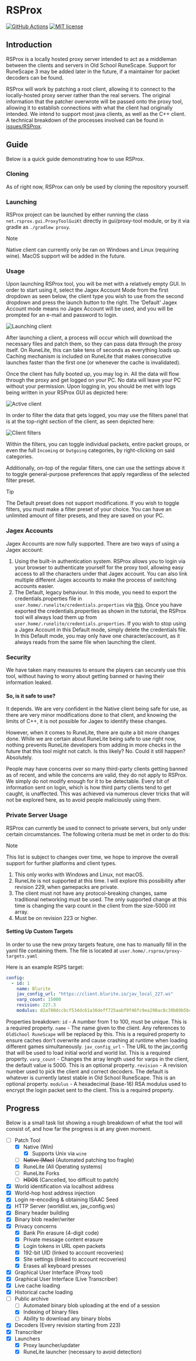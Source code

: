 # RSProx

[![GitHub Actions][actions-badge]][actions] [![MIT license][mit-badge]][mit]

## Introduction
RSProx is a locally hosted proxy server intended to act as a middleman between the clients and servers in Old School RuneScape.
Support for RuneScape 3 may be added later in the future, if a maintainer for packet decoders can be found.

RSProx will work by patching a root client, allowing it to connect to the locally-hosted proxy server rather than the real servers.
The original information that the patcher overwrote will be passed onto the proxy tool, allowing it to establish connections with
what the client had originally intended. We intend to support most java clients, as well as the C++ client.
A technical breakdown of the processes involved can be found in [issues/RSProx](https://github.com/blurite/rsprox/issues/1).

## Guide
Below is a quick guide demonstrating how to use RSProx.

### Cloning
As of right now, RSProx can only be used by cloning the repository yourself.

### Launching
RSProx project can be launched by either running the class
`net.rsprox.gui.ProxyToolGuiKt` directly in gui/proxy-tool module,
or by it via gradle as `./gradlew proxy`.

> [!NOTE]
> Native client can currently only be ran on Windows and Linux (requiring wine).
> MacOS support will be added in the future.

### Usage
Upon launching RSProx tool, you will be met with a relatively empty GUI.
In order to start using it, select the Jagex Account Mode from the first
dropdown as seen below, the client type you wish to use from the second
dropdown and press the launch button to the right.
The 'Default' Jagex Account mode means no Jagex Account will be used, and
you will be prompted for an e-mail and password to login.

![Launching client](https://media.z-kris.com/2024/10/javaw_Zdj10a5jq8.png)

After launching a client, a process will occur which will download the necessary
files and patch them, so they can pass data through the proxy itself.
On RuneLite, this can take tens of seconds as everything loads up. Caching
mechanism is included on RuneLite that makes consecutive launches faster than
the first one (or whenever the cache is invalidated).

Once the client has fully booted up, you may log in. All the data will flow
through the proxy and get logged on your PC. No data will leave your PC without
your permission.
Upon logging in, you should be met with logs being written in your RSProx GUI
as depicted here:

![Active client](https://media.z-kris.com/2024/10/javaw_WGRZzk1wtT.png)

In order to filter the data that gets logged, you may use the filters panel
that is at the top-right section of the client, as seen depicted here:

![Client filters](https://media.z-kris.com/2024/10/javaw_7ScB7aJLHn.png)

Within the filters, you can toggle individual packets, entire packet groups,
or even the full `Incoming` or `Outgoing` categories, by right-clicking on said
categories.

Additionally, on-top of the regular filters, one can use the settings above it
to toggle general-purpose preferences that apply regardless of the selected
filter preset.

> [!TIP]
> The Default preset does not support modifications. If you wish to toggle
> filters, you must make a filter preset of your choice.
> You can have an unlimited amount of filter presets, and they are saved on
> your PC.

### Jagex Accounts
Jagex Accounts are now fully supported. There are two ways of using a Jagex
account:

1. Using the built-in authentication system. RSProx allows you to login via
your browser to authenticate yourself for the proxy tool, allowing easy access
to all the characters under that Jagex account. You can also link multiple
different Jagex accounts to make the process of switching accounts easier.
2. The Default, legacy behaviour. In this mode, you need to export the
credentials.properties file in `user.home/.runelite/credentials.properties` via
[this](https://github.com/runelite/runelite/wiki/Using-Jagex-Accounts).
Once you have exported the credentials.properties as shown in the tutorial,
the RSProx tool will always load them up from `user.home/.runelite/credentials.properties`.
If you wish to stop using a Jagex Account in this Default mode,
simply delete the credentials file. In this Default mode, you may only have
one character/account, as it always reads from the same file when launching
the client.

### Security
We have taken many measures to ensure the players can securely use this tool,
without having to worry about getting banned or having their information leaked.

#### So, is it safe to use?
It depends. We are very confident in the Native client being safe for use,
as there are very minor modifications done to that client, and knowing the limits
of C++, it is not possible for Jagex to identify these changes.

However, when it comes to RuneLite, there are quite a bit more changes done.
While we are certain about RuneLite being safe to use right now, nothing prevents
RuneLite developers from adding in more checks in the future that this tool might
not catch. Is this likely? No. Could it still happen? Absolutely.

People may have concerns over so many third-party clients getting banned as of
recent, and while the concerns are valid, they do not apply to RSProx. We simply
do not modify enough for it to be detectable. Every bit of information sent on
login, which is how third party clients tend to get caught, is unaffected.
This was achieved via numerous clever tricks that will not be explored here,
as to avoid people maliciously using them.

### Private Server Usage
RSProx can currently be used to connect to private servers, but only under
certain circumstances. The following criteria must be met in order to do this:

> [!NOTE]
> This list is subject to changes over time, we hope to improve the overall
> support for further platforms and client types.

1. This only works with Windows and Linux, not macOS.
2. RuneLite is not supported at this time. I will explore this possibility
after revision 229, when gamepacks are private.
3. The client must not have any protocol-breaking changes, same traditional
networking must be used. The only supported change at this time is changing
the varp count in the client from the size-5000 int array.
4. Must be on revision 223 or higher.

#### Setting Up Custom Targets
In order to use the new proxy targets feature, one has to manually fill in the yaml file containing them.
The file is located at `user.home/.rsprox/proxy-targets.yaml`

Here is an example RSPS target:
```yaml
config:
  - id: 1
    name: Blurite
    jav_config_url: "https://client.blurite.io/jav_local_227.ws"
    varp_count: 15000
    revision: 227.3
    modulus: d2a780dccbcf534dc61a36deff725aabf9f46fc9ea298ac8c39b89b5bcb5d0817f8c9f59621187d448da9949aca848d0b2acae50c3122b7da53a79e6fe87ff76b675bcbf5bc18fbd2c9ed8f4cff2b7140508049eb119259af888eb9d20e8cea8a4384b06589483bcda11affd8d67756bc93a4d786494cdf7b634e3228b64116d
```

Properties breakdown:
`id` - A number from 1 to 100, must be unique. This is a required property.
`name` - The name given to the client. Any references to `OldSchool RuneScape` will be replaced by this. This is a required property to ensure caches don't overwrite and cause crashing at runtime when loading different games simultaneously.
`jav_config_url` - The URL to the jav_config that will be used to load initial world and world list. This is a required property.
`varp_count` - Changes the array length used for varps in the client, the default value is 5000. This is an optional property.
`revision` - A revision number used to pick the client and correct decoders. The default is whatever is currently latest stable in Old School RuneScape. This is an optional property.
`modulus` - A hexadecimal (base-16) RSA modulus used to encrypt the login packet sent to the client. This is a required property.


## Progress
Below is a small task list showing a rough breakdown of what the tool will consist of, and how far the progress is at any given moment.

- [ ] Patch Tool
  - [x] Native (Win)
    - [x] Supports Unix via `wine`
  - [ ] ~~Native (Mac)~~ (Automated patching too fragile)
  - [x] RuneLite (All Operating systems)
  - [ ] RuneLite Forks
  - [ ] ~~HDOS~~ (Cancelled, too difficult to patch)
- [x] World identification via localhost address
- [x] World-hop host address injection
- [x] Login re-encoding & obtaining ISAAC Seed
- [x] HTTP Server (worldlist.ws, jav_config.ws)
- [x] Binary header building
- [x] Binary blob reader/writer
- [x] Privacy concerns
  - [x] Bank Pin erasure (4-digit code)
  - [x] Private message content erasure
  - [x] Login tokens in URL open packets
  - [x] 192-bit UID (linked to account recoveries)
  - [x] Site settings (linked to account recoveries)
  - [x] Erases all keyboard presses
- [x] Graphical User Interface (Proxy tool)
- [x] Graphical User Interface (Live Transcriber)
- [x] Live cache loading
- [x] Historical cache loading
- [ ] Public archive
  - [ ] Automated binary blob uploading at the end of a session
  - [x] Indexing of binary files
  - [ ] Ability to download any binary blobs
- [x] Decoders (Every revision starting from 223)
- [x] Transcriber
- [x] Launchers
  - [x] Proxy launcher/updater
  - [x] RuneLite launcher (necessary to avoid detection)

[actions-badge]: https://github.com/blurite/rsprox/actions/workflows/proxy-gui.yml/badge.svg
[actions]: https://github.com/blurite/rsprox/actions
[mit-badge]: https://img.shields.io/badge/license-MIT-informational
[mit]: https://opensource.org/license/MIT
